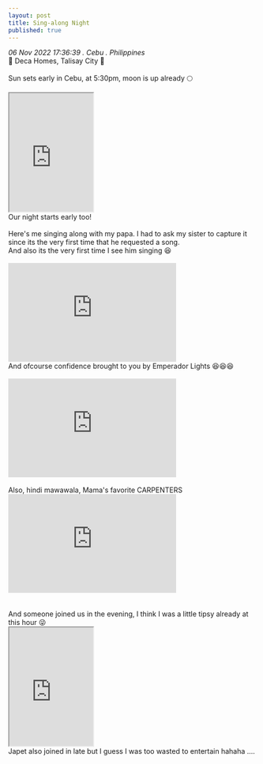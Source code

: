 ```yaml
---
layout: post
title: Sing-along Night
published: true
---
```

_06 Nov 2022 17:36:39 . Cebu . Philippines_
<br>
📍 Deca Homes, Talisay City 📍
<br>
<br>
Sun sets early in Cebu, at 5:30pm, moon is up already 🌕
<br>
<iframe src="https://drive.google.com/file/d/14M8RKaFXzpTPZ2IJRy9urPmcTG19hIDS/preview" width="170" height="240" allow="autoplay"></iframe>
<br>
Our night starts early too!
<br>
<br>
Here's me singing along with my papa. I had to ask my sister to capture it since its the very first time that he requested a song.
<br>
And also its the very first time I see him singing 😆
<br>
<br>
<iframe width="340" height="200"
src="https://www.youtube.com/embed/nRfJzR3nj3o"
frameborder="0" 
allow="accelerometer; autoplay; encrypted-media; gyroscope; picture-in-picture" 
allowfullscreen></iframe>
<br>
And ofcourse confidence brought to you by Emperador Lights 😆😆😆
<br>
<br>
<iframe width="340" height="200"
src="https://www.youtube.com/embed/y6oijmEkm4M"
frameborder="0" 
allow="accelerometer; autoplay; encrypted-media; gyroscope; picture-in-picture" 
allowfullscreen></iframe>
<br>
<br>
Also, hindi mawawala, Mama's favorite CARPENTERS
<br>
<iframe width="340" height="200"
src="https://www.youtube.com/embed/yY1HKpIr9r4"
frameborder="0" 
allow="accelerometer; autoplay; encrypted-media; gyroscope; picture-in-picture" 
allowfullscreen></iframe>
<br>
<br>
<br>
And someone joined us in the evening, I think I was a little tipsy already at this hour 😜
<br>
<iframe src="https://drive.google.com/file/d/1vDJlf41QCXQCiwifPwKogtCNfiIN6to2/preview" width="170" height="240" allow="autoplay"></iframe>
<br>
Japet also joined in late but I guess I was too wasted to entertain hahaha ....





